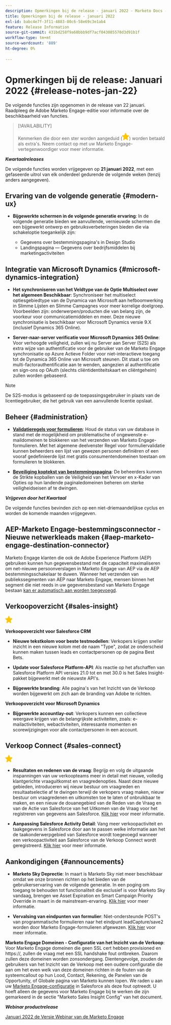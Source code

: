 ```yaml
---
description: Opmerkingen bij de release - januari 2022 - Marketo Docs - Productdocumentatie
title: Opmerkingen bij de release - januari 2022
exl-id: babc4e7f-3f11-4883-80c6-58e69c3e1ab4
feature: Release Information
source-git-commit: 431bd258f9a68bbb9df7acf043085578d3d91b1f
workflow-type: tm+mt
source-wordcount: '889'
ht-degree: 0%

---
```


# Opmerkingen bij de release: Januari 2022 {#release-notes-jan-22}

De volgende functies zijn opgenomen in de release van 22 januari. Raadpleeg de Adobe Marketo Engage-editie voor informatie over de beschikbaarheid van functies.

>[!AVAILABILITY]
>
>Kenmerken die door een ster worden aangeduid (![ster](assets/yellow-star.png)) worden betaald als extra&#39;s. Neem contact op met uw Marketo Engage-vertegenwoordiger voor meer informatie.

**_Kwartaalreleases_**

De volgende functies worden vrijgegeven op **21 januari 2022**, met een gefaseerde uitrol van elk onderdeel gedurende de volgende weken (tenzij anders aangegeven).

## Ervaring van de volgende generatie {#modern-ux}

* **Bijgewerkte schermen in de volgende generatie ervaring**: In de volgende generatie bieden we aanvullende, vernieuwde schermen die een bijgewerkt ontwerp en gebruiksverbeteringen bieden die via schakeloptie toegankelijk zijn:

   * Gegevens over bestemmingspagina&#39;s in Design Studio
   * Landingspagina — Gegevens over bedrijfsmiddelen bij marketingactiviteiten

## Integratie van Microsoft Dynamics {#microsoft-dynamics-integration}

* **Het synchroniseren van het Veldtype van de Optie Multiselect over het algemeen Beschikbaar**: Synchroniseer het multiselect optiesgebiedtype van de Dynamica van Microsoft aan hefboomwerking in Slimme Lijsten en Slimme Campagnes voor meer korrelige doelgroep. Voorbeelden zijn: onderwerpen/producten die van belang zijn, de voorkeur voor communicatiemiddelen en meer. Deze nieuwe synchronisatie is beschikbaar voor Microsoft Dynamics versie 9.X (inclusief Dynamics 365 Online).

* **Server-naar-server verificatie voor Microsoft Dynamics 365 Online**: Voor verhoogde veiligheid, zullen wij nu Server aan Server (S2S) als extra wijze van authentificatie voor de gebruiker van de Marketo Engage synchronisatie op Azure Actieve Folder voor niet-interactieve toegang tot de Dynamica 365 Online van Microsoft steunen. Dit staat u toe om multi-factorauthentificatie aan te wenden, aangezien al authentificatie en sign-ons op OAuth (slechts cliëntidentiteitskaart en cliëntgeheim) zullen worden gebaseerd.

>[!NOTE]
>
>De S2S-modus is gebaseerd op de toepassingsgebruiker in plaats van de licentiegebruiker, die het gebruik van een aanvullende licentie opslaat.

## Beheer {#administration}

* **[Validatieregels voor formulieren](/help/marketo/product-docs/administration/settings/global-form-validation-rules.md)**: Houd de status van uw database in stand met de mogelijkheid om problematische of ongewenste e-maildomeinen te blokkeren van het verzenden van Marketo Engage-formulieren. Met het algemene deelvenster Regel voor formuliervalidatie kunnen beheerders een lijst van gewezen personen definiëren of een vooraf gedefinieerde lijst met gratis consumentendomeinen toestaan om formulieren te blokkeren.

* **[Beveiliging koptekst van bestemmingspagina](/help/marketo/product-docs/administration/settings/landing-page-headers.md)**: De beheerders kunnen de Strikte kopballen van de Veiligheid van het Vervoer en x-Kader van Opties op hun landende paginaledomeinen beheren om sterke veiligheidseisen af te dwingen.

**_Vrijgeven door het Kwartaal_**

De volgende functies bevinden zich op een niet-driemaandelijkse cyclus en worden de komende maanden vrijgegeven.

## AEP-Marketo Engage-bestemmingsconnector - Nieuwe netwerkleads maken {#aep-marketo-engage-destination-connector}

Marketo Engage klanten die ook de Adobe Experience Platform (AEP) gebruiken kunnen hun gegevensbestand met de capaciteit maximaliseren om net-nieuwe persoonverslagen in Marketo Engage van AEP via de AEP bestemmingsschakelaar te duwen. Wanneer het verzenden van publiekssegmenten van AEP naar Marketo Engage, mensen binnen het segment die niet reeds in uw gegevensbestand van Marketo Engage bestaan [kan er automatisch aan worden toegevoegd](/help/marketo/product-docs/core-marketo-concepts/smart-lists-and-static-lists/static-lists/push-an-adobe-experience-platform-segment-to-a-marketo-static-list.md).

## Verkoopoverzicht {#sales-insight}

![(ster)](assets/yellow-star.png)

**Verkoopoverzicht voor Salesforce CRM**

* **Nieuwe tekstkolom voor beste testmodellen**: Verkopers krijgen sneller inzicht in een nieuwe kolom met de naam &quot;Type&quot;, zodat ze onderscheid kunnen maken tussen leads en contactpersonen op de pagina Best Bets.

* **Update voor Salesforce Platform-API**: Als reactie op het afschaffen van Salesforce Platform API versies 21.0 tot en met 30.0 is het Sales Insight-pakket bijgewerkt met de nieuwste API&#39;s.

* **Bijgewerkte branding**: Alle pagina&#39;s van het Inzicht van de Verkoop worden bijgewerkt om zich aan de branding van Adobe te richten.

**Verkoopoverzicht voor Microsoft Dynamics**

* **Bijgewerkte accountlay-out**: Verkopers kunnen een collectieve weergave krijgen van de belangrijkste activiteiten, zoals: e-mailactiviteiten, webactiviteiten, interessante momenten en scorewijzigingen voor alle contactpersonen in een account.

## Verkoop Connect {#sales-connect}

![(ster)](assets/yellow-star.png)

* **Resultaten en redenen van de vraag**: Begrijp en volg de uitgaande inspanningen van uw verkoopteams meer in detail met nieuwe, volledig klantgerichte vraaguitkomst en vraagredenopties. Naast deze nieuwe gebieden, introduceren wij nieuw bestuur om vraagreden en resultaatselectie af te dwingen terwijl de verkopers vraag maken, nieuw bestuur om vraagredenen en uitkomsten toe te laten of onbruikbaar te maken, en een nieuw de douanegebied van de Reden van de Vraag en van de Actie van Salesforce van het Uitkomen van de Vraag voor het registreren van gegevens aan Salesforce. [Klik hier](https://nation.marketo.com/t5/product-blogs/sales-connect-enhancements-to-call-outcomes-q1-22-release/ba-p/319812) voor meer informatie.

* **Aanpassing Salesforce Activity Detail**: Vang meer verkoopactiviteit en taakgegevens in Salesforce door aan te passen welke informatie aan het de taakonderwerpgebied van Salesforce wordt toegevoegd wanneer een verkoopactiviteit aan Salesforce van de Verkoop Connect wordt geregistreerd. [Klik hier](https://nation.marketo.com/t5/product-blogs/sales-connect-enahncements-to-activity-logging-to-salesforce-q1/ba-p/319819) voor meer informatie.

## Aankondigingen {#announcements}

* **Marketo Sky Deprectie**: In maart is Marketo Sky niet meer beschikbaar omdat we onze bronnen richten op het bieden van de gebruikerservaring van de volgende generatie. In een poging om toegang te behouden tot functionaliteit die exclusief is voor Marketo Sky vandaag, brengen we Asset Expiration en Smart Campaign Priority Override in maart in de mainstream-ervaring. [Klik hier](https://nation.marketo.com/t5/the-modern-ux/marketo-sky-deprecation-notice/ba-p/320115#M33) voor meer informatie.

* **Vervalsing van eindpunten van formulier**: Niet-ondersteunde POST&#39;s van programmatische formulieren naar het eindpunt leadCapture/save2 worden door Marketo Engage-formulieren afgewezen. [Klik hier](https://nation.marketo.com/t5/product-documents/updated-october-2021-upcoming-changes-to-the-marketo-engage-form/ta-p/306631) voor meer informatie.

**Marketo Engage Domeinen - Configuratie van het Inzicht van de Verkoop**: Voor Marketo Engage domeinen die geen SSL cert hebben provisioned en https://, zullen de vraag met een SSL handshake fout ontbreken. Daarom zullen deze domeinen worden zonsondergang. Dientengevolge, zouden de gebruikers van het Inzicht van de Verkoop met een oudere configuratie die aan om het even welk van deze domeinen richten in de fouten van de systeemcallout op hun Lood, Contact, Rekening, de Panelen van de Opportunity, of Globale pagina van Marketo kunnen lopen. We raden u aan uw [Marketo Engage-configuratie](/help/marketo/product-docs/marketo-sales-insight/msi-for-salesforce/configuration/configure-marketo-sales-insight-in-salesforce-enterprise-unlimited.md) in Salesforce als deze fout optreedt. U hoeft alleen de gegevens voor Marketo Engage bij te werken die zijn gemarkeerd in de sectie &quot;Marketo Sales Insight Config&quot; van het document.

**_Webinar productrelease_**

[Januari 2022 de Versie Webinar van de Marketo Engage](https://engage.marketo.com/2022_January_Release_Webinar_DemandPage.html)
